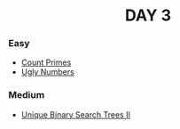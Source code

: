 <h1 align="center"> 
DAY 3
</h1>

### Easy

- [Count Primes](https://github.com/asthakri50/100_DAYS_OF_CODE/blob/main/Day3/2.java)
- [Ugly Numbers](https://github.com/asthakri50/100_DAYS_OF_CODE/blob/main/Day3/3.java)

### Medium

- [Unique Binary Search Trees II](https://github.com/asthakri50/100_DAYS_OF_CODE/blob/main/Day3/1.java)

